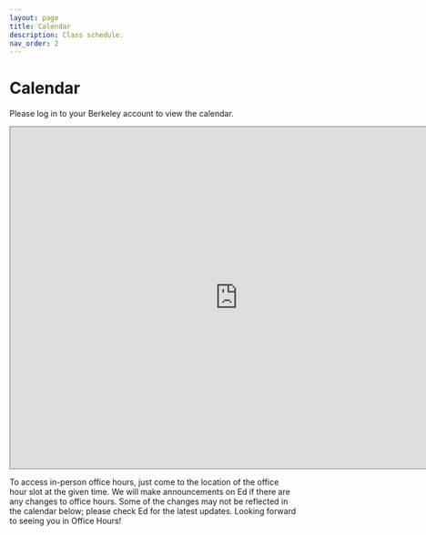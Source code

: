 ```yaml
---
layout: page
title: Calendar
description: Class schedule.
nav_order: 2
---
```


# Calendar

Please log in to your Berkeley account to view the calendar. 

<iframe title="Google Calendar of Course Events" src="https://calendar.google.com/calendar/embed?height=600&wkst=1&bgcolor=%23ffffff&ctz=America%2FLos_Angeles&showNav=1&showCalendars=1&showTabs=1&mode=WEEK&src=Y185YjA5ODcwY2FiOGIyYjcwZmQ3YzQyZTY0NjdlZWU4YTVkMWEwMmY4MDNlMzk1YmQ4OTQ2ZjQxNGJlMDhjMTAyQGdyb3VwLmNhbGVuZGFyLmdvb2dsZS5jb20&color=%237CB342" style="border:solid 1px #777" width="800" height="600" frameborder="0" scrolling="no" ></iframe>

<br>

To access in-person office hours, just come to the location of the office hour slot at the given time.  We will make announcements on Ed if there are any changes to office hours. Some of the changes may not be reflected in the calendar below; please check Ed for the latest updates. Looking forward to seeing you in Office Hours!
